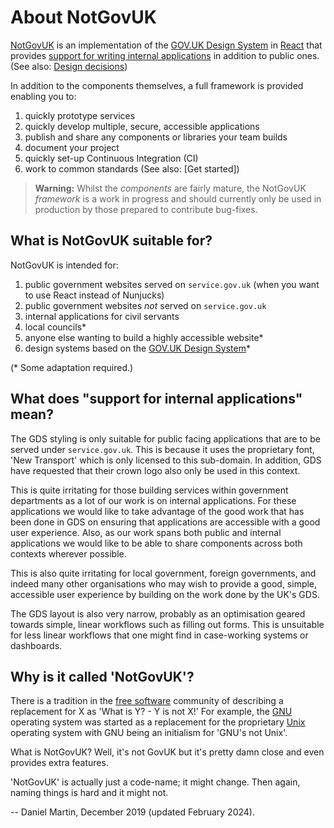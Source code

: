 About NotGovUK
==============

[NotGovUK] is an implementation of the [GOV.UK Design System] in [React]
that provides [support for writing internal applications] in addition to
public ones. (See also: [Design decisions])

In addition to the components themselves, a full framework is provided
enabling you to:
1. quickly prototype services
2. quickly develop multiple, secure, accessible applications
3. publish and share any components or libraries your team builds
4. document your project
5. quickly set-up Continuous Integration (CI)
6. work to common standards
(See also: [Get started])

> **Warning:** Whilst the _components_ are fairly mature, the NotGovUK
> _framework_ is a work in progress and should currently only be used in
> production by those prepared to contribute bug-fixes.


What is NotGovUK suitable for?
------------------------------

NotGovUK is intended for:
1. public government websites served on `service.gov.uk` (when you want
   to use React instead of Nunjucks)
2. public government websites _not_ served on `service.gov.uk`
3. internal applications for civil servants
4. local councils*
5. anyone else wanting to build a highly accessible website*
6. design systems based on the [GOV.UK Design System]*

(* Some adaptation required.)


What does "support for internal applications" mean?
---------------------------------------------------

The GDS styling is only suitable for public facing applications that
are to be served under `service.gov.uk`. This is because it uses the
proprietary font, 'New Transport' which is only licensed to this
sub-domain. In addition, GDS have requested that their crown logo also
only be used in this context.

This is quite irritating for those building services within government
departments as a lot of our work is on internal applications. For these
applications we would like to take advantage of the good work that has
been done in GDS on ensuring that applications are accessible with a
good user experience. Also, as our work spans both public and internal
applications we would like to be able to share components across both
contexts wherever possible.

This is also quite irritating for local government, foreign governments,
and indeed many other organisations who may wish to provide a good,
simple, accessible user experience by building on the work done by the
UK's GDS.

The GDS layout is also very narrow, probably as an optimisation geared
towards simple, linear workflows such as filling out forms. This is
unsuitable for less linear workflows that one might find in case-working
systems or dashboards.


Why is it called 'NotGovUK'?
----------------------------

There is a tradition in the [free software] community of describing a
replacement for X as 'What is Y? - Y is not X!' For example, the [GNU]
operating system was started as a replacement for the proprietary [Unix]
operating system with GNU being an initialism for 'GNU's not Unix'.

What is NotGovUK? Well, it's not GovUK but it's pretty damn close and
even provides extra features.

'NotGovUK' is actually just a code-name; it might change. Then again,
naming things is hard and it might not.


-- Daniel Martin, December 2019 (updated February 2024).


[NotGovUK]: https://not-gov.uk/
[GOV.UK Design System]: https://design-system.service.gov.uk/
[React]: https://reactjs.org/
[support for writing internal applications]: #what-does-support-for-internal-applications-mean
[Design decisions]: ./design-decisions
[Getting started]: ./get-started
[free software]: https://www.fsf.org/about/what-is-free-software
[GNU]: https://www.gnu.org/
[Unix]: https://en.wikipedia.org/wiki/Unix
